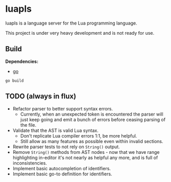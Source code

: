 # luapls

luapls is a language server for the Lua programming language.

This project is under very heavy development and is not ready for use.

## Build

**Dependencies:**
- [go](https://go.dev)

```
go build
```

## TODO (always in flux)

- Refactor parser to better support syntax errors.
  - Currently, when an unexpected token is encountered the parser will just keep
    going and emit a bunch of errors before ceasing parsing of the file.
- Validate that the AST is valid Lua syntax.
  - Don't replicate Lua compiler errors 1:1, be more helpful.
  - Still allow as many features as possible even within invalid sections.
- Rewrite parser tests to not rely on `String()` output.
- Remove `String()` methods from AST nodes - now that we have range highlighting in-editor it's not nearly
  as helpful any more, and is full of inconsistencies.
- Implement basic autocompletion of identifiers.
- Implement basic go-to definition for identifiers.
